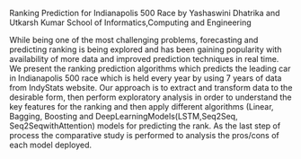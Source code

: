 Ranking Prediction for Indianapolis 500 Race by Yashaswini Dhatrika and Utkarsh Kumar 
School of Informatics,Computing and Engineering

While being one of the most challenging problems, forecasting and predicting ranking is being explored and has been gaining popularity with availability of more data and improved prediction techniques in real time. We present the ranking prediction algorithms which predicts the leading car in Indianapolis 500 race which is held every year by using 7 years of data from IndyStats website. Our approach is to extract and transform data to the desirable form, then perform exploratory analysis in order to understand the key features for the ranking and then apply different algorithms (Linear, Bagging, Boosting and DeepLearningModels(LSTM,Seq2Seq, Seq2SeqwithAttention) models for predicting the rank. As the last step of process the comparative study is performed to analysis the pros/cons of each model deployed.
